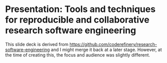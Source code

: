 # Presentation: Tools and techniques for reproducible and collaborative research software engineering

This slide deck is derived from
https://github.com/coderefinery/research-software-engineering and I might merge
it back at a later stage. However, at the time of creating this, the focus and
audience was slightly different.
